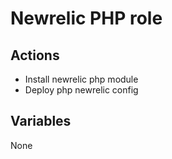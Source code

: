 Newrelic PHP role
=================

Actions
-------
- Install newrelic php module
- Deploy php newrelic config

Variables
---------

None

